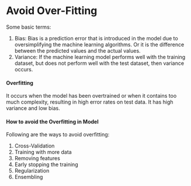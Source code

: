 # Avoid Over-Fitting

Some basic terms:
1. Bias: Bias is a prediction error that is introduced in the model due to oversimplifying the machine learning algorithms. Or it is the difference between the predicted values and the actual values.
2. Variance: If the machine learning model performs well with the training dataset, but does not perform well with the test dataset, then variance occurs.

#### Overfitting
It occurs when the model has been overtrained or when it contains too much complexity, resulting in high error rates on test data.
It has high variance and low bias.

#### How to avoid the Overfitting in Model
Following are the ways to avoid overfitting:
1. Cross-Validation
2. Training with more data
3. Removing features
4. Early stopping the training
5. Regularization
6. Ensembling
